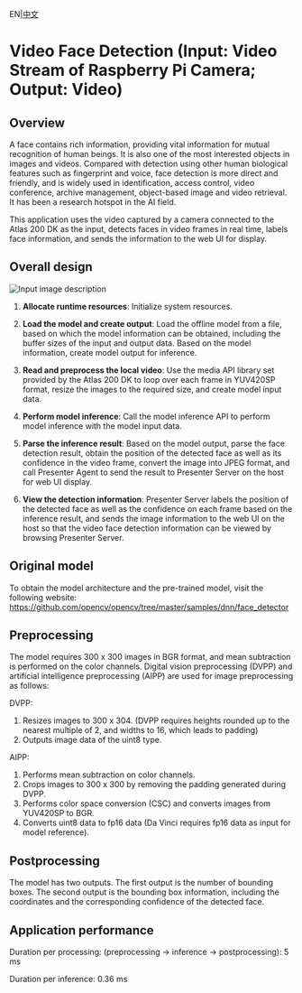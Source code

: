 EN|[中文](README.md)

# Video Face Detection (Input: Video Stream of Raspberry Pi Camera; Output: Video)

## Overview

A face contains rich information, providing vital information for mutual recognition of human beings. It is also one of the most interested objects in images and videos. Compared with detection using other human biological features such as fingerprint and voice, face detection is more direct and friendly, and is widely used in identification, access control, video conference, archive management, object-based image and video retrieval. It has been a research hotspot in the AI field.

This application uses the video captured by a camera connected to the Atlas 200 DK as the input, detects faces in video frames in real time, labels face information, and sends the information to the web UI for display.

## Overall design

![Input image description](https://images.gitee.com/uploads/images/2020/0811/185601_4b03a526_5408865.png "人脸检测Camera版本.png")

1. **Allocate runtime resources**: Initialize system resources.

2. **Load the model and create output**: Load the offline model from a file, based on which the model information can be obtained, including the buffer sizes of the input and output data. Based on the model information, create model output for inference.

3. **Read and preprocess the local video**: Use the media API library set provided by the Atlas 200 DK to loop over each frame in YUV420SP format, resize the images to the required size, and create model input data.

4. **Perform model inference**: Call the model inference API to perform model inference with the model input data.

5. **Parse the inference result**: Based on the model output, parse the face detection result, obtain the position of the detected face as well as its confidence in the video frame, convert the image into JPEG format, and call Presenter Agent to send the result to Presenter Server on the host for web UI display.

6. **View the detection information**: Presenter Server labels the position of the detected face as well as the confidence on each frame based on the inference result, and sends the image information to the web Ul on the host so that the video face detection information can be viewed by browsing Presenter Server.

## Original model

To obtain the model architecture and the pre-trained model, visit the following website: https://github.com/opencv/opencv/tree/master/samples/dnn/face_detector

## Preprocessing

The model requires 300 x 300 images in BGR format, and mean subtraction is performed on the color channels. Digital vision preprocessing (DVPP) and artificial intelligence preprocessing (AIPP) are used for image preprocessing as follows:

DVPP:

1. Resizes images to 300 x 304. (DVPP requires heights rounded up to the nearest multiple of 2, and widths to 16, which leads to padding)
2. Outputs image data of the uint8 type.

AIPP:

1. Performs mean subtraction on color channels.
2. Crops images to 300 x 300 by removing the padding generated during DVPP.
3. Performs color space conversion (CSC) and converts images from YUV420SP to BGR.
4. Converts uint8 data to fp16 data (Da Vinci requires fp16 data as input for model reference).

## Postprocessing

The model has two outputs. The first output is the number of bounding boxes. The second output is the bounding box information, including the coordinates and the corresponding confidence of the detected face.

## Application performance

Duration per processing: (preprocessing -> inference -> postprocessing): 5 ms

Duration per inference: 0.36 ms